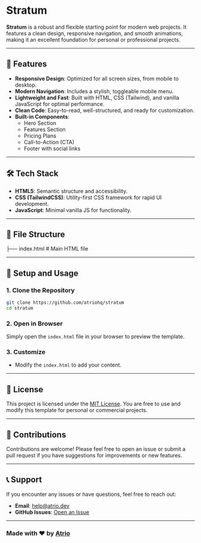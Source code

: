 # Stratum

**Stratum** is a robust and flexible starting point for modern web projects. It features a clean design, responsive navigation, and smooth animations, making it an excellent foundation for personal or professional projects.

---

## 🚀 Features

- **Responsive Design**: Optimized for all screen sizes, from mobile to desktop.
- **Modern Navigation**: Includes a stylish, toggleable mobile menu.
- **Lightweight and Fast**: Built with HTML, CSS (Tailwind), and vanilla JavaScript for optimal performance.
- **Clean Code**: Easy-to-read, well-structured, and ready for customization.
- **Built-in Components**:
  - Hero Section
  - Features Section
  - Pricing Plans
  - Call-to-Action (CTA)
  - Footer with social links

---

## 🛠️ Tech Stack

- **HTML5**: Semantic structure and accessibility.
- **CSS (TailwindCSS)**: Utility-first CSS framework for rapid UI development.
- **JavaScript**: Minimal vanilla JS for functionality.

---

## 📂 File Structure

├── index.html # Main HTML file

---

## 🔧 Setup and Usage

### 1. Clone the Repository

```bash
git clone https://github.com/atriohq/stratum
cd stratum
```

### 2. Open in Browser

Simply open the `index.html` file in your browser to preview the template.

### 3. Customize

- Modify the `index.html` to add your content.

---

## 📜 License

This project is licensed under the [MIT License](LICENSE). You are free to use and modify this template for personal or commercial projects.

---

## 🙌 Contributions

Contributions are welcome! Please feel free to open an issue or submit a pull request if you have suggestions for improvements or new features.

---

## 📞 Support

If you encounter any issues or have questions, feel free to reach out:
- **Email**: [help@atrio.dev](mailto:help@atrio.dev)
- **GitHub Issues**: [Open an Issue](https://github.com/atriohq/stratum/issues)

---

### Made with ❤️ by [Atrio](https://atrio.dev/)
